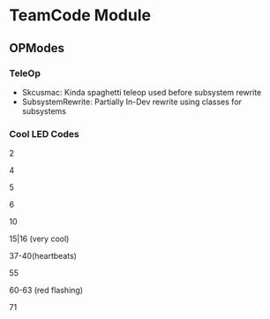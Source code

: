 # TeamCode Module

## OPModes

### TeleOp
-   Skcusmac: Kinda spaghetti teleop used before subsystem rewrite
-   SubsystemRewrite: Partially In-Dev rewrite using classes for subsystems

### Cool LED Codes

2

4

5

6

10

15|16 (very cool)

37-40(heartbeats)

55

60-63 (red flashing)

71
